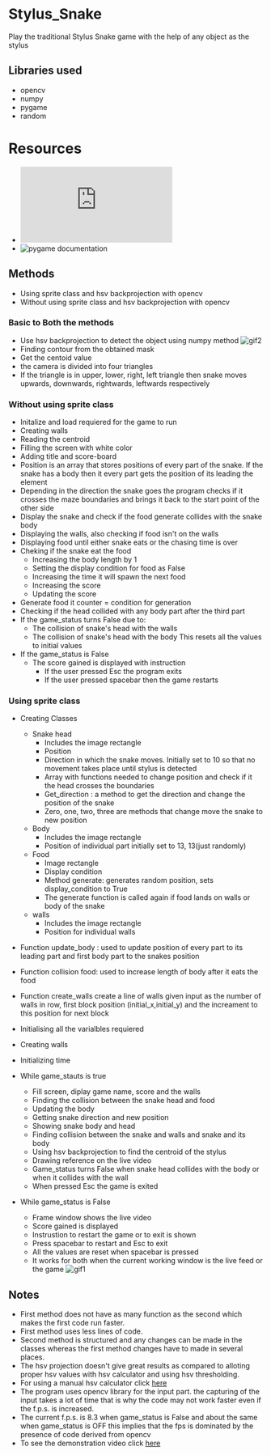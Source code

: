 # Stylus_Snake

Play the traditional Stylus Snake game with the help of any object as the stylus

## Libraries used
* opencv
* numpy
* pygame
* random

# Resources
* ![opencv tutorials](https://docs.opencv.org/4.5.2/d6/d00/tutorial_py_root.html)
* ![pygame documentation](https://www.pygame.org/docs/)

## Methods

* Using sprite class and hsv backprojection with opencv
* Without using sprite class and hsv backprojection with opencv

### Basic to Both the methods

* Use hsv backprojection to detect the object using numpy method
![gif2](https://user-images.githubusercontent.com/89838921/137094327-6bbdd862-ea0b-4c6c-aba7-7696680ef855.gif)
* Finding contour from the obtained mask
* Get the centoid value
* the camera is divided into four triangles
* If the triangle is in upper, lower, right, left triangle then snake moves upwards, downwards, rightwards, leftwards respectively


### Without using sprite class

* Initalize and load requiered for the game to run
* Creating walls
* Reading the centroid
* Filling the screen with white color
* Adding title and score-board
* Position is an array that stores positions of every part of the snake. If the snake has a body then it every part gets the position of its leading the element
* Depending in the direction the snake goes the program checks if it crosses the maze boundaries and brings it back to the start point of the other side
* Display the snake and check if the food generate collides with the snake body
* Displaying the walls, also checking if food isn't on the walls
* Displaying food until either snake eats or the chasing time is over
* Cheking if the snake eat the food 
    * Increasing the body length by 1
    * Setting the display condition for food as False
    * Increasing the time it will spawn the next food
    * Increasing the score
    * Updating the score
* Generate food it counter = condition for generation
* Checking if the head collided with any body part after the third part
* If the game_status turns False due to:
    * The collision of snake's head with the walls
    * The collision of snake's head with the body
This resets all the values to initial values
* If the game_status is False
    * The score gained is displayed with instruction
        * If the user pressed Esc the program exits
        * If the user pressed spacebar then the game restarts

### Using sprite class

* Creating Classes
    * Snake head
        * Includes the image rectangle
        * Position
        * Direction in which the snake moves. Initially set to 10 so that no movement takes place until stylus is detected
        * Array with functions needed to change position and check if it the head crosses the boundaries
        * Get_direction : a method to get the direction and change the position of the snake
        * Zero, one, two, three are methods that change move the snake to new position
    * Body
        * Includes the image rectangle
        * Position of individual part initially set to 13, 13(just randomly)
    * Food
        * Image rectangle
        * Display condition
        * Method generate: generates random position, sets display_condition to True
        * The generate function is called again if food lands on walls or body of the snake
    * walls
        * Includes the image rectangle
        * Position for individual walls

* Function update_body : used to update position of every part to its leading part and first body part to the snakes position
* Function collision food: used to increase length of body after it eats the food
* Function create_walls create a line of walls given input as the number of walls in row, first block position (initial_x,initial_y) and the increament to this position for next block

* Initialising all the varialbles requiered
* Creating walls
* Initializing time
* While game_stauts is true
    * Fill screen, diplay game name, score and the walls 
    * Finding the collision between the snake head and food
    * Updating the body
    * Getting snake direction and new position
    * Showing snake body and head
    * Finding collision between the snake and walls and snake and its body
    * Using hsv backprojection to find the centroid of the stylus
    * Drawing reference on the live video
    * Game_status turns False when snake head collides with the body or when it collides with the wall
    * When pressed Esc the game is exited
* While game_status is False
    * Frame window shows the live video
    * Score gained is displayed
    * Instrustion to restart the game or to exit is shown
    * Press spacebar to restart and Esc to exit
    * All the values are reset when spacebar is pressed
    * It works for both when the current working window is the live feed or the game
![gif1](https://user-images.githubusercontent.com/89838921/137094392-741e3c47-21d8-4ee9-aee4-a4afba16c8d5.gif)


## Notes

* First method does not have as many function as the second which makes the first code run faster.
* First method uses less lines of code.
* Second method is structured and any changes can be made in the classes whereas the first method changes have to made in several places.
* The hsv projection doesn't give great results as compared to alloting proper hsv values with hsv calculator and using hsv thresholding.
* For using a manual hsv calculator click [here](https://github.com/adityajivoji/manual_hsv_calc.git)
* The program uses opencv library for the input part. the capturing of the input takes a lot of time that is why the code may not work faster even if the f.p.s. is increased.
* The current f.p.s. is 8.3 when game_status is False and about the same when game_status is OFF this implies that the fps is dominated by the presence of code derived from opencv
* To see the demonstration video click [here](https://drive.google.com/file/d/1nCrvaIU630CwWT4bjs9g17-60CQr-s-b/view?usp=sharing)
